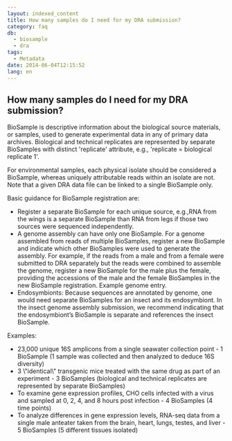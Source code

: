 ```yaml
---
layout: indexed_content
title: How many samples do I need for my DRA submission?
category: faq
db:
  - biosample
  - dra
tags: 
  - Metadata
date: 2014-06-04T12:15:52
lang: en
---
```


## How many samples do I need for my DRA submission?

<p>BioSample is descriptive information about the biological source materials, or samples, used to generate experimental data in any of primary data archives. Biological and technical replicates are represented by separate BioSamples with distinct 'replicate' attribute, e.g., 'replicate = biological replicate 1'.</p><p>For environmental samples, each physical isolate should be considered a BioSample, whereas uniquely attributable reads within an isolate are not. Note that a given DRA data file can be linked to a single BioSample only.</p>Basic guidance for BioSample registration are:<div class=\"sub_index\"><ul class=\"disc\"><li>Register a separate BioSample for each unique source, e.g.,RNA from the wings is a separate BioSample than RNA from legs if those two sources were sequenced independently.</li><li>A genome assembly can have only one BioSample. For a genome assembled from reads of multiple BioSamples, register a new BioSample and indicate which other BioSamples were used to generate the assembly. For example, if the reads from a male and from a female were submitted to DRA separately but the reads were combined to assemble the genome, register a new BioSample for the male plus the female, providing the accessions of the male and the female BioSamples in the new BioSample registration. Example genome entry.</ahref></li><li>Endosymbionts: Because sequences are annotated by genome, one would need separate BioSamples for an insect and its endosymbiont. In the insect genome assembly submission, we recommend indicating that the endosymbiont’s BioSample is separate and references the insect BioSample.</li></ul></div>Examples:<div class=\"sub_index\"><ul class=\"disc\"><li>23,000 unique 16S amplicons from a single seawater collection point - 1 BioSample (1 sample was collected and then analyzed to deduce 16S diversity)</li><li>3 \"identical\" transgenic mice treated with the same drug as part of an experiment - 3 BioSamples (biological and technical replicates are represented by separate BioSamples)</li><li>To examine gene expression profiles, CHO cells infected with a virus and sampled at 0, 2, 4, and 8 hours post infection - 4 BioSamples (4 time points)</li><li>To analyze differences in gene expression levels, RNA-seq data from a single male anteater taken from the brain, heart, lungs, testes, and liver - 5 BioSamples (5 different tissues isolated)</li></ul></div>